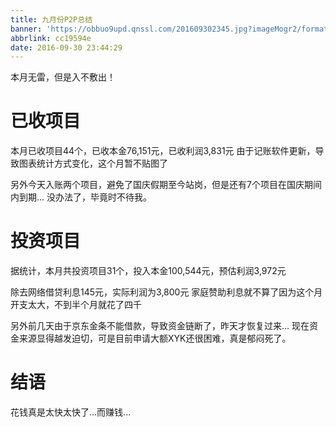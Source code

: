```yaml
---
title: 九月份P2P总结
banner: 'https://obbuo9upd.qnssl.com/201609302345.jpg?imageMogr2/format/webp'
abbrlink: cc19594e
date: 2016-09-30 23:44:29
---
```


本月无雷，但是入不敷出！
<!--more-->

# 已收项目

本月已收项目44个，已收本金76,151元，已收利润3,831元
由于记账软件更新，导致图表统计方式变化，这个月暂不贴图了

另外今天入账两个项目，避免了国庆假期至今站岗，但是还有7个项目在国庆期间内到期...
没办法了，毕竟时不待我。

# 投资项目

据统计，本月共投资项目31个，投入本金100,544元，预估利润3,972元

除去网络借贷利息145元，实际利润为3,800元
家庭赞助利息就不算了因为这个月开支太大，不到半个月就花了四千

另外前几天由于京东金条不能借款，导致资金链断了，昨天才恢复过来...
现在资金来源显得越发迫切，可是目前申请大额XYK还很困难，真是郁闷死了。

# 结语

花钱真是太快太快了...而赚钱...